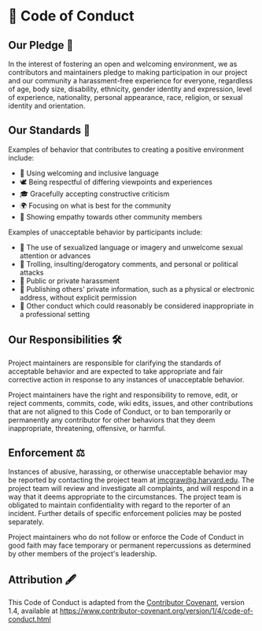 # 🌈 Code of Conduct

## Our Pledge 🤝

In the interest of fostering an open and welcoming environment, we as contributors and maintainers pledge to making participation in our project and our community a harassment-free experience for everyone, regardless of age, body size, disability, ethnicity, gender identity and expression, level of experience, nationality, personal appearance, race, religion, or sexual identity and orientation.

## Our Standards 📜

Examples of behavior that contributes to creating a positive environment include:

- 🤗 Using welcoming and inclusive language
- 🕊️ Being respectful of differing viewpoints and experiences
- 🎓 Gracefully accepting constructive criticism
- 🌍 Focusing on what is best for the community
- 💖 Showing empathy towards other community members

Examples of unacceptable behavior by participants include:

- 🚫 The use of sexualized language or imagery and unwelcome sexual attention or advances
- 🚫 Trolling, insulting/derogatory comments, and personal or political attacks
- 🚫 Public or private harassment
- 🚫 Publishing others' private information, such as a physical or electronic address, without explicit permission
- 🚫 Other conduct which could reasonably be considered inappropriate in a professional setting

## Our Responsibilities 🛠️

Project maintainers are responsible for clarifying the standards of acceptable behavior and are expected to take appropriate and fair corrective action in response to any instances of unacceptable behavior.

Project maintainers have the right and responsibility to remove, edit, or reject comments, commits, code, wiki edits, issues, and other contributions that are not aligned to this Code of Conduct, or to ban temporarily or permanently any contributor for other behaviors that they deem inappropriate, threatening, offensive, or harmful.

## Enforcement ⚖️

Instances of abusive, harassing, or otherwise unacceptable behavior may be reported by contacting the project team at jmcgraw@g.harvard.edu. The project team will review and investigate all complaints, and will respond in a way that it deems appropriate to the circumstances. The project team is obligated to maintain confidentiality with regard to the reporter of an incident. Further details of specific enforcement policies may be posted separately.

Project maintainers who do not follow or enforce the Code of Conduct in good faith may face temporary or permanent repercussions as determined by other members of the project's leadership.

## Attribution 🖋️

This Code of Conduct is adapted from the [Contributor Covenant](https://www.contributor-covenant.org), version 1.4, available at https://www.contributor-covenant.org/version/1/4/code-of-conduct.html
